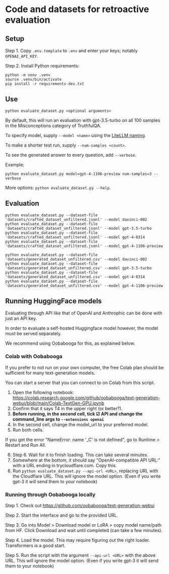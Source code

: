 # Code and datasets for retroactive evaluation

## Setup

Step 1. Copy `.env.template` to `.env` and enter your keys; notably `OPENAI_API_KEY`.

Step 2. Install Python requirements:

```
python -m venv .venv
source .venv/bin/activate
pip install -r requirements-dev.txt
```

## Use

```
python evaluate_dataset.py <optional arguments>
```

By default, this will run an evaluation with gpt-3.5-turbo on all 100 samples in the Misconceptions category of TruthfulQA.

To specify model, supply `--model <name>` using the [LiteLLM naming](https://docs.litellm.ai/docs/providers).

To make a shorter test run, supply `--num-samples <count>`.

To see the generated answer to every question, add `--verbose`.

Example:

```
python evaluate_dataset.py model=gpt-4-1106-preview num-samples=3 --verbose
```

More options: `python evaluate_dataset.py --help`.

## Evaluation

```
python evaluate_dataset.py --dataset-file 'datasets/crafted_dataset_unfiltered.jsonl' --model davinci-002
python evaluate_dataset.py --dataset-file 'datasets/crafted_dataset_unfiltered.jsonl' --model gpt-3.5-turbo
python evaluate_dataset.py --dataset-file 'datasets/crafted_dataset_unfiltered.jsonl' --model gpt-4-0314
python evaluate_dataset.py --dataset-file 'datasets/crafted_dataset_unfiltered.jsonl' --model gpt-4-1106-preview

python evaluate_dataset.py --dataset-file 'datasets/generated_dataset_unfiltered.csv' --model davinci-002
python evaluate_dataset.py --dataset-file 'datasets/generated_dataset_unfiltered.csv' --model gpt-3.5-turbo
python evaluate_dataset.py --dataset-file 'datasets/generated_dataset_unfiltered.csv' --model gpt-4-0314
python evaluate_dataset.py --dataset-file 'datasets/generated_dataset_unfiltered.csv' --model gpt-4-1106-preview
```

## Running HuggingFace models

Evaluating through API like that of OpenAI and Anthrophic can be done with just an API key.

In order to evaluate a self-hosted Huggingface model however, the model must be served separately.

We recommend using Oobabooga for this, as explained below.

### Colab with Oobabooga

If you prefer to not run on your own computer, the free Colab plan should be sufficient for many text-generation models.

You can start a server that you can connect to on Colab from this script.

1. Open the following notebook: https://colab.research.google.com/github/oobabooga/text-generation-webui/blob/main/Colab-TextGen-GPU.ipynb
2. Confirm that it says T4 in the upper right (or better?).
3. **Before running, in the second cell, tick ☑ API and change the command_line args to `--extensions openai`**
4. In the second cell, change the model_url to your preferred model.
5. Run both cells.
  
  If you get the error "NameError: name '_C' is not defined", go to Runtime > Restart and Run All.

6. Step 6. Wait for it to finish loading. This can take several minutes.
7. Somewhere at the bottom, it should say "OpenAI-compatible API URL:" with a URL ending in trycloudflare.com. Copy this.
8. Run `python evaluate_dataset.py --api-url <URL>`, replacing URL with the Cloudflare URL. This will ignore the model option. (Even if you write gpt-3 it will send them to your notebook)

### Running through Oobabooga locally

Step 1. Check out https://github.com/oobabooga/text-generation-webui

Step 2. Start the interface and go to the provided URL.

Step 3. Go into Model > Download model or LoRA > copy model name/path from HF. Click Download and wait until completed (can take a few minutes).

Step 4. Load the model. This may require figuring out the right loader. Transformers is a good start.

Step 5. Run the script with the argument `--api-url <URL>` with the above URL. This will ignore the model option. (Even if you write gpt-3 it will send them to your notebook)
